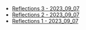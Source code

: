 - [Reflections 3 - 2023_09_07](https://github.com/Videon/secretsonline/blob/main/reflections/Reflections%2003.md)
- [Reflections 2 - 2023_09_07](https://github.com/Videon/secretsonline/blob/main/reflections/Reflections%2002.md)
- [Reflections 1 - 2023_09_07](https://github.com/Videon/secretsonline/blob/main/reflections/Reflections%2001.md)
  

